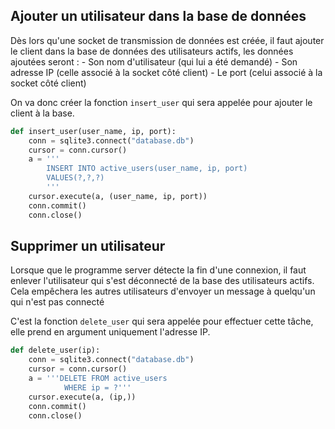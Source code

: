 ## Ajouter un utilisateur dans la base de données

Dès lors qu'une socket de transmission de données est créée, il faut ajouter le client dans la base de données des utilisateurs actifs, les données ajoutées seront :
		- Son nom d'utilisateur (qui lui a été demandé)
		- Son adresse IP (celle associé à la socket côté client)
		- Le port (celui associé à la socket côté client)

On va donc créer la fonction ```insert_user``` qui sera appelée pour ajouter le client à la base.

```python
def insert_user(user_name, ip, port):
    conn = sqlite3.connect("database.db")
    cursor = conn.cursor()
    a = '''
        INSERT INTO active_users(user_name, ip, port)            
        VALUES(?,?,?)
        '''
    cursor.execute(a, (user_name, ip, port))
    conn.commit()
    conn.close()
```

## Supprimer un utilisateur

Lorsque que le programme server détecte la fin d'une connexion, il faut enlever l'utilisateur qui s'est déconnecté de la base des utilisateurs actifs. Cela empêchera les autres utilisateurs d'envoyer un message à quelqu'un qui n'est pas connecté

C'est la fonction ```delete_user``` qui sera appelée pour effectuer cette tâche, elle prend en argument uniquement l'adresse IP.

```python
def delete_user(ip):
    conn = sqlite3.connect("database.db")
    cursor = conn.cursor()
    a = '''DELETE FROM active_users
            WHERE ip = ?'''
    cursor.execute(a, (ip,))
    conn.commit()
    conn.close()
```
